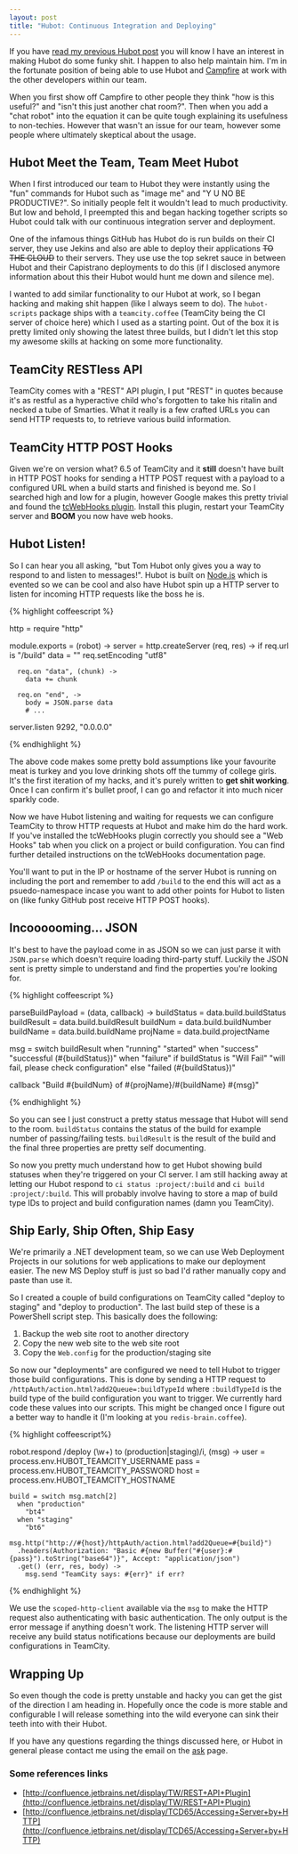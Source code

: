```yaml
---
layout: post
title: "Hubot: Continuous Integration and Deploying"
---
```


If you have [read my previous Hubot post][blogpost] you will know I have an
interest in making Hubot do some funky shit. I happen to also help maintain
him. I'm in the fortunate position of being able to use Hubot and
[Campfire][campfire] at work with the other developers within our team.

When you first show off Campfire to other people they think "how is this
useful?" and "isn't this just another chat room?". Then when you add a "chat
robot" into the equation it can be quite tough explaining its usefulness to
non-techies. However that wasn't an issue for our team, however some people
where ultimately skeptical about the usage.

## Hubot Meet the Team, Team Meet Hubot

When I first introduced our team to Hubot they were instantly using the "fun"
commands for Hubot such as "image me" and "Y U NO BE PRODUCTIVE?". So initially
people felt it wouldn't lead to much productivity. But low and behold, I
preempted this and began hacking together scripts so Hubot could talk with our
continuous integration server and deployment.

One of the infamous things GitHub has Hubot do is run builds on their CI
server, they use Jekins and also are able to deploy their applications <s>TO
THE CLOUD</s> to their servers. They use use the top sekret sauce in between
Hubot and their Capistrano deployments to do this (if I disclosed anymore
information about this their Hubot would hunt me down and silence me).

I wanted to add similar functionality to our Hubot at work, so I began hacking
and making shit happen (like I always seem to do). The `hubot-scripts` package
ships with a `teamcity.coffee` (TeamCity being the CI server of choice here)
which I used as a starting point. Out of the box it is pretty limited only
showing the latest three builds, but I didn't let this stop my awesome skills
at hacking on some more functionality.

## TeamCity RESTless API

TeamCity comes with a "REST" API plugin, I put "REST" in quotes because it's as
restful as a hyperactive child who's forgotten to take his ritalin and necked a
tube of Smarties. What it really is a few crafted URLs you can send HTTP
requests to, to retrieve various build information.

## TeamCity HTTP POST Hooks

Given we're on version what? 6.5 of TeamCity and it **still** doesn't have
built in HTTP POST hooks for sending a HTTP POST request with a payload to a
configured URL when a build starts and finished is beyond me. So I searched
high and low for a plugin, however Google makes this pretty trivial and found
the [tcWebHooks plugin][tcwebhooks]. Install this plugin, restart your TeamCity
server and **BOOM** you now have web hooks.

## Hubot Listen!

So I can hear you all asking, "but Tom Hubot only gives you a way to respond to
and listen to messages!". Hubot is built on [Node.js][nodejs] which is evented
so we can be cool and also have Hubot spin up a HTTP server to listen for
incoming HTTP requests like the boss he is.

{% highlight coffeescript %}

http = require "http"

module.exports = (robot) ->
  server = http.createServer (req, res) ->
    if req.url is "/build"
      data = ""
      req.setEncoding "utf8"

      req.on "data", (chunk) ->
        data += chunk

      req.on "end", ->
        body = JSON.parse data
        # ...
  server.listen 9292, "0.0.0.0"

{% endhighlight %}

The above code makes some pretty bold assumptions like your favourite meat is
turkey and you love drinking shots off the tummy of college girls. It's the
first iteration of my hacks, and it's purely written to **get shit working**.
Once I can confirm it's bullet proof, I can go and refactor it into much nicer
sparkly code.

Now we have Hubot listening and waiting for requests we can configure TeamCity
to throw HTTP requests at Hubot and make him do the hard work. If you've
installed the tcWebHooks plugin correctly you should see a "Web Hooks" tab when
you click on a project or build configuration. You can find further detailed
instructions on the tcWebHooks documentation page.

You'll want to put in the IP or hostname of the server Hubot is running on
including the port and remember to add `/build` to the end this will act as a
psuedo-namespace incase you want to add other points for Hubot to listen on
(like funky GitHub post receive HTTP POST hooks).

## Incoooooming... JSON

It's best to have the payload come in as JSON so we can just parse it with
`JSON.parse` which doesn't require loading third-party stuff. Luckily the JSON
sent is pretty simple to understand and find the properties you're looking for.

{% highlight coffeescript %}

parseBuildPayload = (data, callback) ->
  buildStatus = data.build.buildStatus
  buildResult = data.build.buildResult
  buildNum    = data.build.buildNumber
  buildName   = data.build.buildName
  projName    = data.build.projectName

  msg = switch buildResult
    when "running"
      "started"
    when "success"
      "successful (#{buildStatus})"
    when "failure"
      if buildStatus is "Will Fail"
        "will fail, please check configuration"
      else
        "failed (#{buildStatus})"

  callback "Build #{buildNum} of #{projName}/#{buildName} #{msg}"

{% endhighlight %}

So you can see I just construct a pretty status message that Hubot will send to
the room. `buildStatus` contains the status of the build for example number of
passing/failing tests. `buildResult` is the result of the build and the final
three properties are pretty self documenting.

So now you pretty much understand how to get Hubot showing build statuses when
they're triggered on your CI server. I am still hacking away at letting our
Hubot respond to `ci status :project/:build` and `ci build :project/:build`.
This will probably involve having to store a map of build type IDs to project
and build configuration names (damn you TeamCity).

## Ship Early, Ship Often, Ship Easy

We're primarily a .NET development team, so we can use Web Deployment Projects
in our solutions for web applications to make our deployment easier. The new
MS Deploy stuff is just so bad I'd rather manually copy and paste than use it.

So I created a couple of build configurations on TeamCity called "deploy to
staging" and "deploy to production". The last build step of these is a
PowerShell script step. This basically does the following:

1. Backup the web site root to another directory
2. Copy the new web site to the web site root
3. Copy the `Web.config` for the production/staging site

So now our "deployments" are configured we need to tell Hubot to trigger those
build configurations. This is done by sending a HTTP request to
`/httpAuth/action.html?add2Queue=:buildTypeId` where `:buildTypeId` is the
build type of the build configuration you want to trigger. We currently hard
code these values into our scripts. This might be changed once I figure out a
better way to handle it (I'm looking at you `redis-brain.coffee`).

{% highlight coffeescript%}

robot.respond /deploy (\w+) to (production|staging)/i, (msg) ->
    user = process.env.HUBOT_TEAMCITY_USERNAME
    pass = process.env.HUBOT_TEAMCITY_PASSWORD
    host = process.env.HUBOT_TEAMCITY_HOSTNAME

    build = switch msg.match[2]
      when "production"
        "bt4"
      when "staging"
        "bt6"

    msg.http("http://#{host}/httpAuth/action.html?add2Queue=#{build}")
      .headers(Authorization: "Basic #{new Buffer("#{user}:#{pass}").toString("base64")}", Accept: "application/json")
      .get() (err, res, body) ->
        msg.send "TeamCity says: #{err}" if err?

{% endhighlight %}

We use the `scoped-http-client` available via the `msg` to make the HTTP
request also authenticating with basic authentication. The only output is the
error message if anything doesn't work. The listening HTTP server will
receive any build status notifications because our deployments are build
configurations in TeamCity.

## Wrapping Up

So even though the code is pretty unstable and hacky you can get the gist of
the direction I am heading in. Hopefully once the code is more stable and
configurable I will release something into the wild everyone can sink their
teeth into with their Hubot.

If you have any questions regarding the things discussed here, or Hubot in
general please contact me using the email on the [ask][askme] page.

### Some references links

* [http://confluence.jetbrains.net/display/TW/REST+API+Plugin](http://confluence.jetbrains.net/display/TW/REST+API+Plugin)
* [http://confluence.jetbrains.net/display/TCD65/Accessing+Server+by+HTTP](http://confluence.jetbrains.net/display/TCD65/Accessing+Server+by+HTTP)

[blogpost]: /posts/building-a-hubot-army/
[campfire]: http://campfirenow.com
[tcwebhooks]: http://tcplugins.sourceforge.net/info/tcWebHooks
[nodejs]: http://nodejs.org
[askme]: /ask
